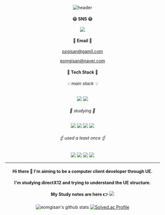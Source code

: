 
<div align="center">
  
![header](https://capsule-render.vercel.app/api?type=wave&color=auto&height=300&section=header&text=Welcome&fontSize=70&desc=gisan's%20github)

#### 😃 SNS 😃

 <a href="https://www.instagram.com/jjumbak_nabi/" target="_blank"><img src="https://img.shields.io/badge/instagram-ff69b4?style=flat-square&logo=instagram&logoColor=white"/></a>

#### 📧 Email 📧

pzgisan@gamil.com
 
eomgisan@naver.com

#### 💪 Tech Stack 💪
###### 💡 main stack 💡

<img src="https://img.shields.io/badge/C++-blueviolet?style=for-the-badge&logo=cplusplus&logoColor=white">  <img src="https://img.shields.io/badge/C-blue?style=for-the-badge&logo=c&logoColor=white">  


###### 📖 studying 📖

<img src="https://img.shields.io/badge/DirectX12-orange?style=flat-square&logo=&logoColor=white"/>  <img src="https://img.shields.io/badge/openGL-red?style=flat-square&logo=&logoColor=white"/>  <img src="https://img.shields.io/badge/WinApi-orange?style=flat-square&logo=Windows&logoColor=white"/>  <img src="https://img.shields.io/badge/UE-black?style=flat-square&logo=UnrealEngine&logoColor=white"/>


###### ☝ used a least once ☝

<img src="https://img.shields.io/badge/Unity-lightgray?style=for-the-badge&logo=Unity&logoColor=black">  <img src="https://img.shields.io/badge/LINUX-blue?style=for-the-badge&logo=Linux&logoColor=black">  <img src="https://img.shields.io/badge/Android-3DDC84?style=for-the-badge&logo=Android&logoColor=white">  <img src="https://img.shields.io/badge/Python-yellow?style=for-the-badge&logo=Python&logoColor=white">


---


#### Hi there 👋 I'm aiming to be a computer client developer through UE.
#### I'm studying directX12 and trying to understand the UE structure.
#### My Study notes are here  👉  <a href="https://eogisan.notion.site/89097266c0f649a2a9365cb64b4408ae?v=21fa1a2fab0f4a18812dff9259579a14" target="_blank"><img src="https://img.shields.io/badge/notion-9cf?style=flat-square&logo=notion&logoColor=black"/></a>


![eomgisan's github stats](https://github-readme-stats.vercel.app/api?username=eomgisan&show_icons=true)
[![Solved.ac Profile](http://mazassumnida.wtf/api/v2/generate_badge?boj=eomgisan)](https://solved.ac/eomgisan/)
</div>

